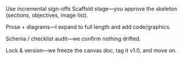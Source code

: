 Use incremental sign-offs
Scaffold stage—you approve the skeleton (sections, objectives, image list).

Prose + diagrams—I expand to full length and add code/graphics.

Schema / checklist audit—we confirm nothing drifted.

Lock & version—we freeze the canvas doc, tag it v1.0, and move on.
